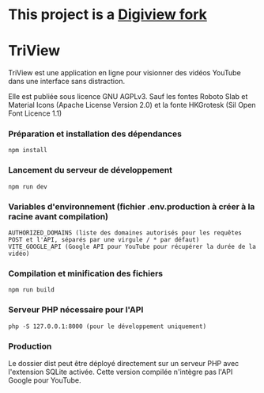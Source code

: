 # This project is a [Digiview fork](https://codeberg.org/ladigitale/digiview)


# TriView

TriView est une application en ligne pour visionner des vidéos YouTube dans une interface sans distraction. 

Elle est publiée sous licence GNU AGPLv3.
Sauf les fontes Roboto Slab et Material Icons (Apache License Version 2.0) et la fonte HKGrotesk (Sil Open Font Licence 1.1)

### Préparation et installation des dépendances
```
npm install
```

### Lancement du serveur de développement
```
npm run dev
```

### Variables d'environnement (fichier .env.production à créer à la racine avant compilation)
```
AUTHORIZED_DOMAINS (liste des domaines autorisés pour les requêtes POST et l'API, séparés par une virgule / * par défaut)
VITE_GOOGLE_API (Google API pour YouTube pour récupérer la durée de la vidéo)
```

### Compilation et minification des fichiers
```
npm run build
```

### Serveur PHP nécessaire pour l'API
```
php -S 127.0.0.1:8000 (pour le développement uniquement)
```

### Production
Le dossier dist peut être déployé directement sur un serveur PHP avec l'extension SQLite activée. Cette version compilée n'intègre pas l'API Google pour YouTube.
